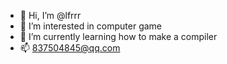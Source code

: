 - 👋 Hi, I’m @lfrrr
- 👀 I’m interested in computer game
- 🌱 I’m currently learning how to make a compiler
- 📫 837504845@qq.com

<!---
lfrrr/lfrrr is a ✨ special ✨ repository because its `README.md` (this file) appears on your GitHub profile.
You can click the Preview link to take a look at your changes.
--->
